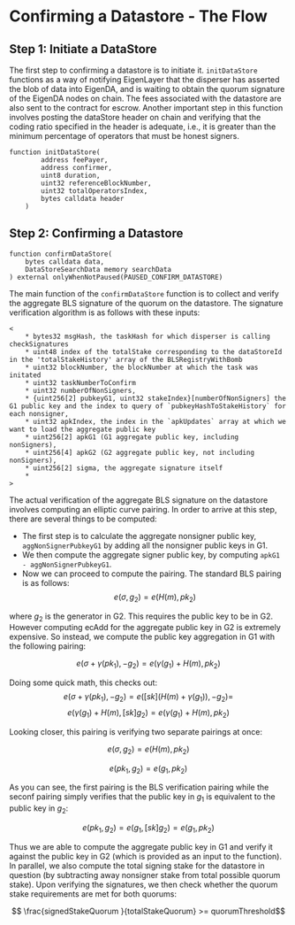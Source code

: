 # Confirming a Datastore - The Flow

<!--add registering as on operator eventually-->

<A name="Initiate a DataStore"></A>
## Step 1: Initiate a DataStore

The first step to confirming a datastore is to initiate it.  `initDataStore` functions as a way of notifying EigenLayer that the disperser has asserted the blob of data into EigenDA, and is waiting to obtain the quorum signature of the EigenDA nodes on chain.  The fees associated with the datastore are also sent to the contract for escrow.  Another important step in this function involves posting the dataStore header on chain and verifying that the coding ratio specified in the header is adequate, i.e., it is greater than the minimum percentage of operators that must be honest signers.
```solidity
function initDataStore(
        address feePayer,
        address confirmer,
        uint8 duration,
        uint32 referenceBlockNumber,
        uint32 totalOperatorsIndex,
        bytes calldata header
    )
```


## Step 2: Confirming a Datastore

```solidity
function confirmDataStore(
    bytes calldata data, 
    DataStoreSearchData memory searchData
) external onlyWhenNotPaused(PAUSED_CONFIRM_DATASTORE) 
```

The main function of the `confirmDataStore` function is to collect and verify the aggregate BLS signature of the quorum on the datastore.  The signature verification algorithm is as follows with these inputs:

```
<
    * bytes32 msgHash, the taskHash for which disperser is calling checkSignatures
    * uint48 index of the totalStake corresponding to the dataStoreId in the 'totalStakeHistory' array of the BLSRegistryWithBomb
    * uint32 blockNumber, the blockNumber at which the task was initated
    * uint32 taskNumberToConfirm
    * uint32 numberOfNonSigners,
    * {uint256[2] pubkeyG1, uint32 stakeIndex}[numberOfNonSigners] the G1 public key and the index to query of `pubkeyHashToStakeHistory` for each nonsigner,
    * uint32 apkIndex, the index in the `apkUpdates` array at which we want to load the aggregate public key
    * uint256[2] apkG1 (G1 aggregate public key, including nonSigners),
    * uint256[4] apkG2 (G2 aggregate public key, not including nonSigners),
    * uint256[2] sigma, the aggregate signature itself
    * 
>
```
The actual verification of the aggregate BLS signature on the datastore involves computing an elliptic curve pairing.  In order to arrive at this step, there are several things to be computed:

- The first step is to calculate the aggregate nonsigner public key, `aggNonSignerPubkeyG1` by adding all the nonsigner public keys in G1.  
- We then compute the aggregate signer public key, by computing `apkG1 - aggNonSignerPubkeyG1`.
- Now we can proceed to compute the pairing. The standard BLS pairing is as follows:
$$e(\sigma, g_2) = e(H(m), pk_2)$$

where $g_2$ is the generator in G2.  This requires the public key to be in G2.  However computing ecAdd for the aggregate public key in G2 is extremely expensive.  So instead, we compute the public key aggregation in G1 with the following pairing:

$$ e(\sigma + \gamma(pk_1), -g_2) = e(\gamma(g_1) + H(m), pk_2) $$

Doing some quick math, this checks out:
$$e(\sigma + \gamma(pk_1), -g_2) = e([sk](H(m) + \gamma(g_1)), -g_2) =$$
$$e(\gamma(g_1) + H(m), [sk]g_2) =  e(\gamma(g_1) + H(m), pk_2)$$


Looking closer, this pairing is verifying two separate pairings at once:

$$e(\sigma, g_2) = e(H(m), pk_2)$$

$$e(pk_1, g_2) = e(g_1, pk_2)$$

As you can see, the first pairing is the BLS verification pairing while the seconf pairing simply verifies that the public key in $g_1$ is equivalent to the public key in $g_2$:

$$e(pk_1, g_2) = e(g_1, [sk]g_2) = e(g_1, pk_2)$$

Thus we are able to compute the aggregate public key in G1 and verify it against the public key in G2 (which is provided as an input to the function).  In parallel, we also compute the total signing stake for the datastore in question (by subtracting away nonsigner stake from total possible quorum stake). Upon verifying the signatures, we then check whether the quorum stake requirements are met for both quorums:

$$ \frac{signedStakeQuorum }{totalStakeQuorum} >= quorumThreshold$$








